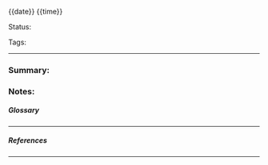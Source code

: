 {{date}} {{time}}

Status:

Tags:

---

### Summary:


### Notes:



##### Glossary
---

##### References
----

